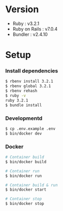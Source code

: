 # Version

- Ruby : v3.2.1
- Ruby on Rails : v7.0.4
- Bundler : v2.4.10

# Setup

### Install dependencies

```bash
$ rbenv install 3.2.1
$ rbenv global 3.2.1
$ rbenv rehash
$ ruby -v
ruby 3.2.1
$ bundle install
```

### Developmentd

```bash
$ cp .env.example .env
$ bin/docker dev
```

### Docker

```bash
# Container build
$ bin/docker build

# Container run
$ bin/docker run

# Container build & run
$ bin/docker start

# Container stop
$ bin/docker stop
```
